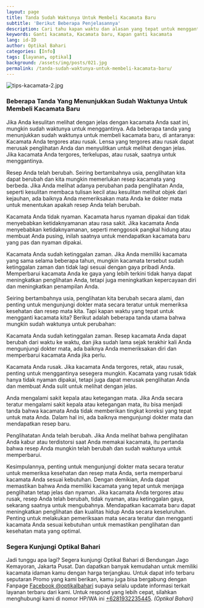 ```yaml
---
layout: page
title: Tanda Sudah Waktunya Untuk Membeli Kacamata Baru
subtitle: 'Berikut Beberapa Penjelasannya'
description: Cari tahu kapan waktu dan alasan yang tepat untuk mengganti kacamata Anda, baik kacamata anda rusak, resep berubah, tidak nyaman, atau sudah ketinggalan zaman.
keywords: Ganti kacamata, Kacamata baru, Kapan ganti kacamata
lang: id-ID
author: Optikal Bahari
categories: [Info]
tags: [layanan, optikal]
background: /assets/img/posts/021.jpg
permalink: /tanda-sudah-waktunya-untuk-membeli-kacamata-baru/
---
```


<div class="card shadow p-3 mb-5 bg-white rounded">
<img src="{{"/assets/img/posts/periksa-mata/periksa-mata-gratis-optikal-bahari-9.jpg" | relative_url }}" class="card-img-top" alt="tips-kacamata-2.jpg">

<div class="card-body">
    <h3 class="card-title">
        Beberapa Tanda Yang Menunjukkan Sudah Waktunya Untuk Membeli Kacamata Baru
    </h3>
    <p class="card-text text-justify">
        Jika Anda kesulitan melihat dengan jelas dengan kacamata Anda saat ini, mungkin sudah waktunya untuk menggantinya. Ada beberapa tanda yang menunjukkan sudah waktunya untuk membeli kacamata baru, di antaranya: Kacamata Anda tergores atau rusak. Lensa yang tergores atau rusak dapat merusak penglihatan Anda dan menyulitkan untuk melihat dengan jelas. Jika kacamata Anda tergores, terkelupas, atau rusak, saatnya untuk menggantinya.
    </p>
    <p class="card-text text-justify">
        Resep Anda telah berubah. Seiring bertambahnya usia, penglihatan kita dapat berubah dan kita mungkin memerlukan resep kacamata yang berbeda. Jika Anda melihat adanya perubahan pada penglihatan Anda, seperti kesulitan membaca tulisan kecil atau kesulitan melihat objek dari kejauhan, ada baiknya Anda memeriksakan mata Anda ke dokter mata untuk menentukan apakah resep Anda telah berubah.
    </p>
    <p class="card-text text-justify">
        Kacamata Anda tidak nyaman. Kacamata harus nyaman dipakai dan tidak menyebabkan ketidaknyamanan atau rasa sakit. Jika kacamata Anda menyebabkan ketidaknyamanan, seperti menggosok pangkal hidung atau membuat Anda pusing, inilah saatnya untuk mendapatkan kacamata baru yang pas dan nyaman dipakai.
    </p>

<p class="card-text text-justify">
Kacamata Anda sudah ketinggalan zaman. Jika Anda memiliki kacamata yang sama selama beberapa tahun, mungkin kacamata tersebut sudah ketinggalan zaman dan tidak lagi sesuai dengan gaya pribadi Anda. Memperbarui kacamata Anda ke gaya yang lebih terkini tidak hanya dapat meningkatkan penglihatan Anda, tetapi juga meningkatkan kepercayaan diri dan meningkatkan penampilan Anda.</p>

<p class="card-text text-justify">
Seiring bertambahnya usia, penglihatan kita berubah secara alami, dan penting untuk mengunjungi dokter mata secara teratur untuk memeriksa kesehatan dan resep mata kita. Tapi kapan waktu yang tepat untuk mengganti kacamata kita? Berikut adalah beberapa tanda utama bahwa mungkin sudah waktunya untuk perubahan:
</p>

<p class="card-text text-justify">
Kacamata Anda sudah ketinggalan zaman. Resep kacamata Anda dapat berubah dari waktu ke waktu, dan jika sudah lama sejak terakhir kali Anda mengunjungi dokter mata, ada baiknya Anda memeriksakan diri dan memperbarui kacamata Anda jika perlu.</p>

<p class="card-text text-justify">
Kacamata Anda rusak. Jika kacamata Anda tergores, retak, atau rusak, penting untuk menggantinya sesegera mungkin. Kacamata yang rusak tidak hanya tidak nyaman dipakai, tetapi juga dapat merusak penglihatan Anda dan membuat Anda sulit untuk melihat dengan jelas.</p>

<p class="card-text text-justify">
Anda mengalami sakit kepala atau ketegangan mata. Jika Anda secara teratur mengalami sakit kepala atau ketegangan mata, itu bisa menjadi tanda bahwa kacamata Anda tidak memberikan tingkat koreksi yang tepat untuk mata Anda. Dalam hal ini, ada baiknya mengunjungi dokter mata dan mendapatkan resep baru.</p>

<p class="card-text text-justify">
Penglihatatan Anda telah berubah. Jika Anda melihat bahwa penglihatan Anda kabur atau terdistorsi saat Anda memakai kacamata, itu pertanda bahwa resep Anda mungkin telah berubah dan sudah waktunya untuk memperbarui.</p>
    <p class="card-text text-justify">
        Kesimpulannya, penting untuk mengunjungi dokter mata secara teratur untuk memeriksa kesehatan dan resep mata Anda, serta memperbarui kacamata Anda sesuai kebutuhan. Dengan demikian, Anda dapat memastikan bahwa Anda memiliki kacamata yang tepat untuk menjaga penglihatan tetap jelas dan nyaman. Jika kacamata Anda tergores atau rusak, resep Anda telah berubah, tidak nyaman, atau ketinggalan gaya, sekarang saatnya untuk mengubahnya. Mendapatkan kacamata baru dapat meningkatkan penglihatan dan kualitas hidup Anda secara keseluruhan. Penting untuk melakukan pemeriksaan mata secara teratur dan mengganti kacamata Anda sesuai kebutuhan untuk memastikan penglihatan dan kesehatan mata yang optimal.
    </p>
    <h3 class="card-title">
        Segera Kunjungi Optikal Bahari
    </h3>
    <p class="card-text text-justify">
        Jadi tunggu apa lagi? Segera kunjungi Optikal Bahari di Bendungan Jago Kemayoran, Jakarta Pusat. Dan dapatkan banyak kemudahan untuk memiliki kacamata idaman kamu dengan harga terjangkau. Untuk dapat info terbaru seputaran Promo yang kami berikan, kamu juga bisa bergabung dengan Fanpage <a href="https://www.facebook.com/optikalbahari" id="FBClick" title="Facebook Page Optikal Bahari" class="FacebookPage">Facebook @optikalbahari</a> supaya selalu update informasi terkait layanan terbaru dari kami. Untuk respond yang lebih cepat, silahkan menghubungi kami di nomor HP/WA ini <a href="https://api.whatsapp.com/send?phone=6281932235445&text=Hallo%2C+saya+butuh+informasi+lebih+lanjut+mengenai+Optikal+Bahari" id="WhatsAppClick" class="WhatsAppCall" title="Call WhatsApp">+6281932235445</a>.
    <em>(Optikal Bahari)</em>
    </p>

</div>
